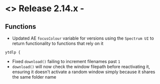 # <> Release 2.14.x - 

## Functions
- Updated AE `focusColour` variable for versions using the `Spectrum UI` to return functionality to functions that rely on it

`ytdlp {`
- Fixed `download()` failing to increment filenames past `1`
- `download()` will now check the window filepath before reactivating it, ensuring it doesn't activate a random window simply because it shares the same folder name